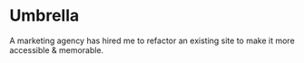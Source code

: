 # Umbrella
A marketing agency has hired me to refactor an existing site to make it more accessible &amp; memorable.
